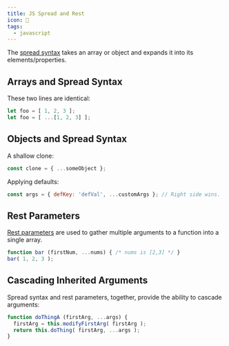 ```yaml
---
title: JS Spread and Rest
icon: 🦉
tags:
  - javascript
---
```


The [spread syntax](https://developer.mozilla.org/en-US/docs/Web/JavaScript/Reference/Operators/Spread_syntax) takes an array or object and expands it into its elements/properties.

## Arrays and Spread Syntax

These two lines are identical:

```js
let foo = [ 1, 2, 3 ];
let foo = [ ...[1, 2, 3] ];
```
## Objects and Spread Syntax

A shallow clone:

```js
const clone = { ...someObject };
```

Applying defaults:

```js
const args = { defKey: 'defVal', ...customArgs }; // Right side wins.
```

## Rest Parameters

[Rest parameters](https://developer.mozilla.org/en-US/docs/Web/JavaScript/Reference/Functions/rest_parameters) are used to gather multiple arguments to a function into a single array.

```js
function bar (firstNum, ...nums) { /* nums is [2,3] */ }
bar( 1, 2, 3 );
```

## Cascading Inherited Arguments

Spread syntax and rest parameters, together, provide the ability to cascade arguments:

```js
function doThingA (firstArg, ...args) {
  firstArg = this.modifyFirstArg( firstArg );
  return this.doThing( firstArg, ...args );
}
```

